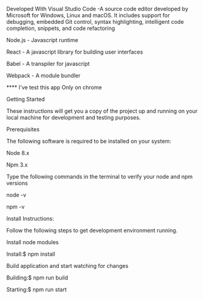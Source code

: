 Developed With Visual Studio Code -A source code editor developed by Microsoft for Windows, Linux and macOS. It includes support for debugging, embedded Git control, syntax highlighting, intelligent code completion, snippets, and code refactoring

Node.js - Javascript runtime

React - A javascript library for building user interfaces

Babel - A transpiler for javascript

Webpack - A module bundler


**** I've test this app Only on chrome

Getting Started

These instructions will get you a copy of the project up and running on your local machine for development and testing purposes.

Prerequisites

The following software is required to be installed on your system:

Node 8.x

Npm 3.x

Type the following commands in the terminal to verify your node and npm versions

node -v

npm -v

Install Instructions:

Follow the following steps to get development environment running.

Install node modules

Install:$ npm install

Build application and start watching for changes

Building:$ npm run build

Starting:$ npm run start

